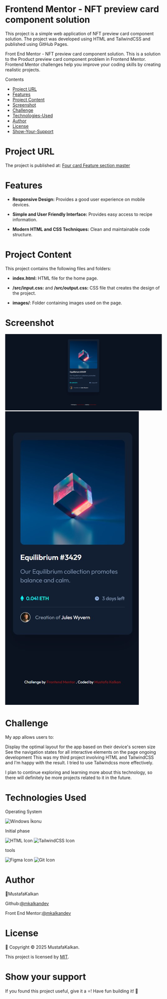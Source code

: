 # Frontend Mentor - NFT preview card component solution

This project is a simple web application of NFT preview card component solution. The project was developed using HTML and TailwindCSS and published using GitHub Pages.

Front End Mentor - NFT preview card component solution. This is a solution to the Product preview card component problem in Frontend Mentor. Frontend Mentor challenges help you improve your coding skills by creating realistic projects.

Contents

- [Project URL](#project-urls)
- [Features](#features)
- [Project Content](#project-content)
- [Screenshot](#screenshot)
- [Challenge](#challenge)
- [Technologies-Used](#Technologies-Used)
- [Author](#author)
- [License](#license)
- [Show-Your-Support](#show-your-support)

# Project URL

The project is published at: [Four card Feature section master](https://mkalkandev.github.io/NFT-preview-card-component/)

# Features

- **Responsive Design:** Provides a good user experience on mobile devices.
- **Simple and User Friendly Interface:** Provides easy access to recipe information.

- **Modern HTML and CSS Techniques:** Clean and maintainable code structure.

# Project Content

This project contains the following files and folders:

- **index.html:** HTML file for the home page.

- **/src/input.css:** and **/src/output.css:** CSS file that creates the design of the project.

- **images/**: Folder containing images used on the page.

# Screenshot

![Project Image](./desktop.jpg)
![Project Image](./mobile.jpg)

# Challenge

My app allows users to:

Display the optimal layout for the app based on their device's screen size
See the navigation states for all interactive elements on the page
ongoing development
This was my third project involving HTML and TailwindCSS and I'm happy with the result. I tried to use Tailwindcss more effectively.

I plan to continue exploring and learning more about this technology, so there will definitely be more projects related to it in the future.

# Technologies Used

Operating System

![Windows İkonu](https://camo.githubusercontent.com/4147b3581940db2affaa27ea9357891c59a1cb3efe74fd025cd4022c0d591114/68747470733a2f2f696d672e736869656c64732e696f2f62616467652f57696e646f77732d3031374144373f7374796c653d666f722d7468652d6261646765266c6f676f3d77696e646f7773266c6f676f436f6c6f723d7768697465)

Initial phase

![HTML Icon](https://img.shields.io/badge/HTML-5-red?style=badge-for&logo=html5&logoColor=white)
![TailwindCSS Icon](https://img.shields.io/badge/TailwindCSS-06B6D4?style=for-the-badge&logo=tailwindcss&logoColor=white)


tools

![Figma Icon](https://img.shields.io/badge/Figma-8A019C?style=badge-için&logo=figma&logoColor=beyaz)
![Git Icon](https://img.shields.io/badge/Git-F1502F?style=badge-için&logo=git&logoColor=beyaz)

# Author

👤MustafaKalkan

Github:<a href="https://github.com/mkalkandev/" target="_blank">@mkalkandev</a>

Front End Mentor:<a href="https://www.frontendmentor.io/profile/mkalkandev" target="_blank">@mkalkandev</a>

# License

📝 Copyright © 2025 MustafaKalkan.

This project is licensed by [MIT](./LICENSE).

# Show your support

If you found this project useful, give it a ⭐️! Have fun building it! 🚀
